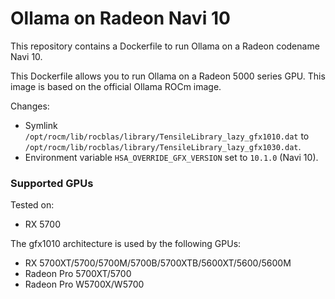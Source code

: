 # Ollama on Radeon Navi 10

This repository contains a Dockerfile to run Ollama on a Radeon codename Navi 10.

This Dockerfile allows you to run Ollama on a Radeon 5000 series GPU. This image is based on the official Ollama ROCm image.

Changes:
- Symlink `/opt/rocm/lib/rocblas/library/TensileLibrary_lazy_gfx1010.dat` to `/opt/rocm/lib/rocblas/library/TensileLibrary_lazy_gfx1030.dat`.
- Environment variable `HSA_OVERRIDE_GFX_VERSION` set to `10.1.0` (Navi 10).

### Supported GPUs

Tested on:
- RX 5700

The gfx1010 architecture is used by the following GPUs:
- RX 5700XT/5700/5700M/5700B/5700XTB/5600XT/5600/5600M
- Radeon Pro 5700XT/5700
- Radeon Pro W5700X/W5700

